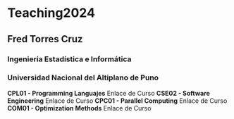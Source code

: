 # Teaching2024

## Fred Torres Cruz  
### Ingeniería Estadística e Informática 
### Universidad Nacional del Altiplano de Puno


**CPL01 - Programming Languajes**
Enlace de Curso
**CSE02 - Software Engineering**
Enlace de Curso
**CPC01 - Parallel Computing**
Enlace de Curso
**COM01 - Optimization Methods**
Enlace de Curso
